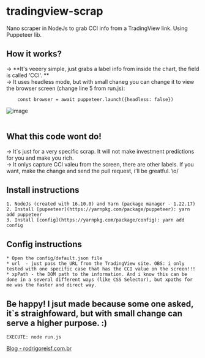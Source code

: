 # tradingview-scrap
Nano scraper in NodeJs to grab CCI info from a TradingView link. Using Puppeteer lib.

## How it works?

-> **It's veeery simple, just grabs a label info from inside the chart, the field is called 'CCI'. **<br>
-> It uses headless mode, but with small chaneg you can change it to view the browser screen (change line 5 from run.js):
```
    const browser = await puppeteer.launch({headless: false})
```

![image](https://user-images.githubusercontent.com/6570848/140618487-17b94228-b990-4350-8850-2051e184a3e1.png)<br><br>

## What this code wont do!

-> It`s just for a very specific scrap. It will not make investment predictions for you and make you rich. <br>
-> It onlys capture CCI valeu from the screen, there are other labels. If you want, make the change and send the pull request, i'll be greatful. \o/<br>

## Install instructions

    1. NodeJs (created with 16.10.0) and Yarn (package manager - 1.22.17)
    2. Install [pupeeteer](https://yarnpkg.com/package/puppeteer): yarn add puppeteer
    3. Install [config](https://yarnpkg.com/package/config): yarn add config

## Config instructions

    * Open the config/default.json file
    * url  - just pass the URL from the TradingView site. OBS: i only tested with one specific case that has the CCI value on the screen!!!
    * xpPath - the DOM path to the information. And i know this can be done in a several different ways (like CSS Selector), but xpaths for me was the faster and direct way.
    
## Be happy! I jsut made because some one asked, it`s straighfoward, but with small change can serve a higher purpose. :)
    EXECUTE: node run.js

[Blog - rodrigoreisf.com.br](http://rodrigoreisf.com.br)
